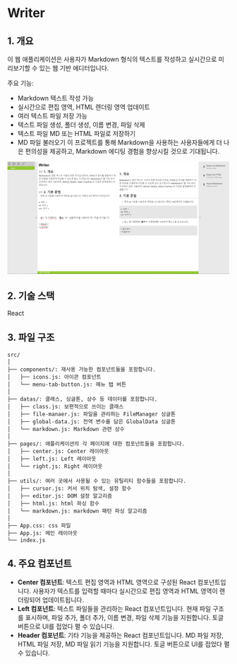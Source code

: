 # Writer
## 1. 개요
이 웹 애플리케이션은 사용자가 Markdown 형식의 텍스트를 작성하고 실시간으로 미리보기할 수 있는 웹 기반 에디터입니다.

주요 기능:
- Markdown 텍스트 작성 가능
- 실시간으로 편집 영역, HTML 렌더링 영역 업데이트
- 여러 텍스트 파일 저장 가능
- 텍스트 파일 생성, 폴더 생성, 이름 변경, 파일 삭제
- 텍스트 파일 MD 또는 HTML 파일로 저장하기
- MD 파일 불러오기
이 프로젝트를 통해 Markdown을 사용하는 사용자들에게 더 나은 편의성을 제공하고, Markdown 에디팅 경험을 향상시킬 것으로 기대됩니다.

![example](example.png)

## 2. 기술 스택
React

## 3. 파일 구조
```
src/
│
├── components/: 재사용 가능한 컴포넌트들을 포함합니다.
│   ├── icons.js: 아이콘 컴포넌트
│   └── menu-tab-button.js: 메뉴 탭 버튼
│
├── datas/: 클래스, 싱글톤, 상수 등 데이터를 포함합니다.
│   ├── class.js: 보편적으로 쓰이는 클래스
│   ├── file-manaer.js: 파일을 관리하는 FileManager 싱글톤
│   ├── global-data.js: 전역 변수를 담은 GlobalData 싱글톤
│   └── markdown.js: Markdown 관련 상수
│
├── pages/: 애플리케이션의 각 페이지에 대한 컴포넌트들을 포함합니다.
│   ├── center.js: Center 레이아웃
│   ├── left.js: Left 레이아웃
│   └── right.js: Right 레이아웃
│
├── utils/: 여러 곳에서 사용될 수 있는 유틸리티 함수들을 포함합니다.
│   ├── cursor.js: 커서 위치 탐색, 설정 함수
│   ├── editor.js: DOM 설정 알고리즘
│   ├── html.js: html 파싱 함수
│   └── markdown.js: markdown 패턴 파싱 알고리즘
│
├── App.css: css 파일
├── App.js: 메인 레이아웃
└── index.js
```

## 4. 주요 컴포넌트
- **Center 컴포넌트**: 텍스트 편집 영역과 HTML 영역으로 구성된 React 컴포넌트입니다. 사용자가 텍스트를 입력할 때마다 실시간으로 편집 영역과 HTML 영역이 렌더링되어 업데이트됩니다.
- **Left 컴포넌트**: 텍스트 파일들을 관리하는 React 컴포넌트입니다. 현재 파일 구조를 표시하며, 파일 추가, 폴더 추가, 이름 변경, 파일 삭제 기능을 지원합니다. 토글 버튼으로 UI를 접었다 펼 수 있습니다.
- **Header 컴포넌트**: 기타 기능을 제공하는 React 컴포넌트입니다. MD 파일 저장, HTML 파일 저장, MD 파일 읽기 기능을 지원합니다. 토글 버튼으로 UI를 접었다 펼 수 있습니다.
